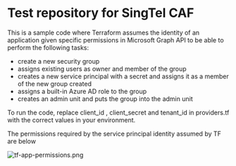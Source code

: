 # Test repository for  SingTel CAF
This is a sample code where Terraform assumes the identity of an application given specific permissions in Microsoft Graph API to be able to perform the following tasks:
- create a new security group
- assigns existing users as owner and member of the group
- creates a new service principal with a secret and assigns it as a member of the new group created
- assigns a built-in Azure AD role to the group
- creates an admin unit and puts the group into the admin unit

To run the code, replace client_id , client_secret and tenant_id in providers.tf with the correct values in your environment.

The permissions required by the service principal identity assumed by TF are below

![tf-app-permissions.png](https://github.com/chianw/chianw/blob/main/tf-app-permissions.png)
